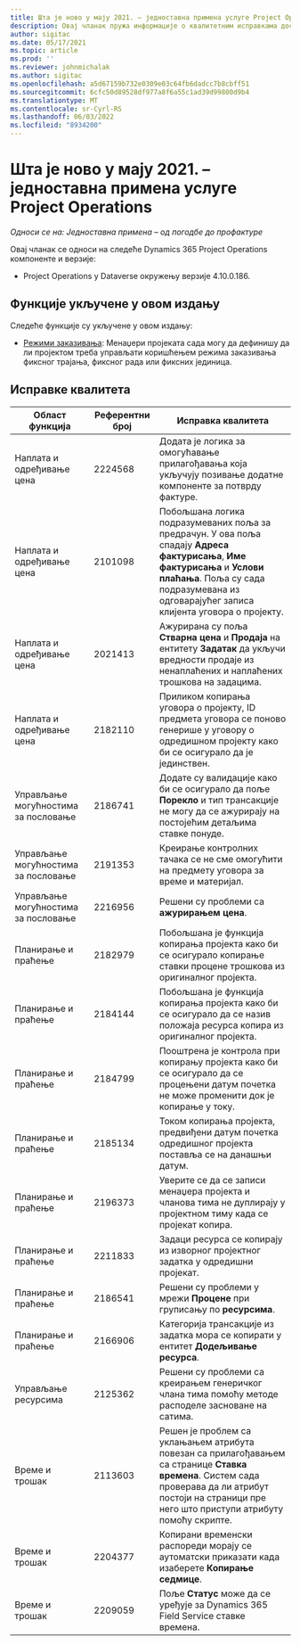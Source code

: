 ```yaml
---
title: Шта је ново у мају 2021. – једноставна примена услуге Project Operations
description: Овај чланак пружа информације о квалитетним исправкама доступним у мају 2021.
author: sigitac
ms.date: 05/17/2021
ms.topic: article
ms.prod: ''
ms.reviewer: johnmichalak
ms.author: sigitac
ms.openlocfilehash: a5d67159b732e0309e03c64fb6dadcc7b8cbff51
ms.sourcegitcommit: 6cfc50d89528df977a8f6a55c1ad39d99800d9b4
ms.translationtype: MT
ms.contentlocale: sr-Cyrl-RS
ms.lasthandoff: 06/03/2022
ms.locfileid: "8934200"
---
```

# <a name="whats-new-may-2021---project-operations-lite-deployment"></a>Шта је ново у мају 2021. – једноставна примена услуге Project Operations

_Односи се на: Једноставна примена – од погодбе до профактуре_

Овај чланак се односи на следеће Dynamics 365 Project Operations компоненте и верзије:

   - Project Operations у Dataverse окружењу верзије 4.10.0.186.

## <a name="features-included-in-this-release"></a>Функције укључене у овом издању

Следеће функције су укључене у овом издању:

- [Режими заказивања](../../project-management/scheduling-modes.md): Менаџери пројеката сада могу да дефинишу да ли пројектом треба управљати коришћењем режима заказивања фиксног трајања, фиксног рада или фиксних јединица.

## <a name="quality-updates"></a>Исправке квалитета

| **Област функција** | **Референтни број** | **Исправка квалитета** |
| --- | --- | --- |
| Наплата и одређивање цена | 2224568 | Додата је логика за омогућавање прилагођавања која укључују позивање додатне компоненте за потврду фактуре. |
| Наплата и одређивање цена | 2101098 | Побољшана логика подразумеваних поља за предрачун. У ова поља спадају **Адреса фактурисања**, **Име фактурисања** и **Услови плаћања**. Поља су сада подразумевана из одговарајућег записа клијента уговора о пројекту. |
| Наплата и одређивање цена | 2021413 | Ажурирана су поља **Стварна цена** и **Продаја** на ентитету **Задатак** да укључи вредности продаје из ненаплаћених и наплаћених трошкова на задацима. |
| Наплата и одређивање цена | 2182110 | Приликом копирања уговора о пројекту, ID предмета уговора се поново генерише у уговору о одредишном пројекту како би се осигурало да је јединствен. |
| Управљање могућностима за пословање | 2186741 | Додате су валидације како би се осигурало да поље **Порекло** и тип трансакције не могу да се ажурирају на постојећим детаљима ставке понуде. |
| Управљање могућностима за пословање | 2191353 | Креирање контролних тачака се не сме омогућити на предмету уговора за време и материјал. |
| Управљање могућностима за пословање | 2216956 | Решени су проблеми са **ажурирањем цена**. |
| Планирање и праћење | 2182979 | Побољшана је функција копирања пројекта како би се осигурало копирање ставки процене трошкова из оригиналног пројекта. |
| Планирање и праћење | 2184144 | Побољшана је функција копирања пројекта како би се осигурало да се назив положаја ресурса копира из оригиналног пројекта. |
| Планирање и праћење | 2184799 | Пооштрена је контрола при копирању пројекта како би се осигурало да се процењени датум почетка не може променити док је копирање у току. |
| Планирање и праћење | 2185134 | Током копирања пројекта, предвиђени датум почетка одредишног пројекта поставља се на данашњи датум. |
| Планирање и праћење | 2196373 | Уверите се да се записи менаџера пројекта и чланова тима не дуплирају у пројектном тиму када се пројекат копира. |
| Планирање и праћење | 2211833 | Задаци ресурса се копирају из изворног пројектног задатка у одредишни пројекат. |
| Планирање и праћење | 2186541 | Решени су проблеми у мрежи **Процене** при груписању по **ресурсима**. |
| Планирање и праћење | 2166906 | Категорија трансакције из задатка мора се копирати у ентитет **Додељивање ресурса**. |
| Управљање ресурсима | 2125362 | Решени су проблеми са креирањем генеричког члана тима помоћу методе расподеле засноване на сатима. |
| Време и трошак | 2113603 | Решен је проблем са уклањањем атрибута повезан са прилагођавањем са странице **Ставка времена**. Систем сада проверава да ли атрибут постоји на страници пре него што приступи атрибуту помоћу скрипте. |
| Време и трошак | 2204377 | Копирани временски распореди морају се аутоматски приказати када изаберете **Копирање седмице**. |
| Време и трошак | 2209059 | Поље **Статус** може да се уређује за Dynamics 365 Field Service ставке времена. |
